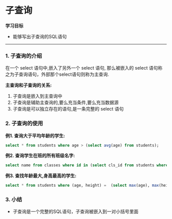 # 子查询

**学习目标**

* 能够写出子查询的SQL语句

---

### 1. 子查询的介绍

在一个 select 语句中,嵌入了另外一个 select 语句, 那么被嵌入的 select 语句称之为子查询语句，外部那个select语句则称为主查询.

**主查询和子查询的关系:**

1. 子查询是嵌入到主查询中
2. 子查询是辅助主查询的,要么充当条件,要么充当数据源
3. 子查询是可以独立存在的语句,是一条完整的 select 语句


### 2. 子查询的使用

**例1. 查询大于平均年龄的学生:**

```sql
select * from students where age > (select avg(age) from students);
```

**例2. 查询学生在班的所有班级名字:**

```sql
select name from classes where id in (select cls_id from students where cls_id is not null);
```

**例3. 查找年龄最大,身高最高的学生:**

```sql
select * from students where (age, height) =  (select max(age), max(height) from students);
```

### 3. 小结

* 子查询是一个完整的SQL语句，子查询被嵌入到一对小括号里面

